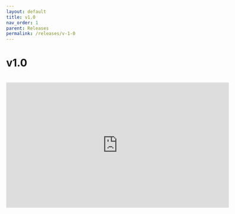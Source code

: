 ```yaml
---
layout: default
title: v1.0
nav_order: 1
parent: Releases 
permalink: /releases/v-1-0
---
```


# v1.0

<br>
<iframe width="600" height="337.5" src="https://www.youtube.com/embed/StaPAVXnAm0?start=166&end=186&controls=0&modestbranding=1&disablekb=1&autohide=1&rel=0&fs=1&iv_load_policy=3&widget_referrer=https://custom-git.io" title="gadd demo" frameborder="0" allow="clipboard-write; encrypted-media; gyroscope; picture-in-picture" allowfullscreen></iframe>

